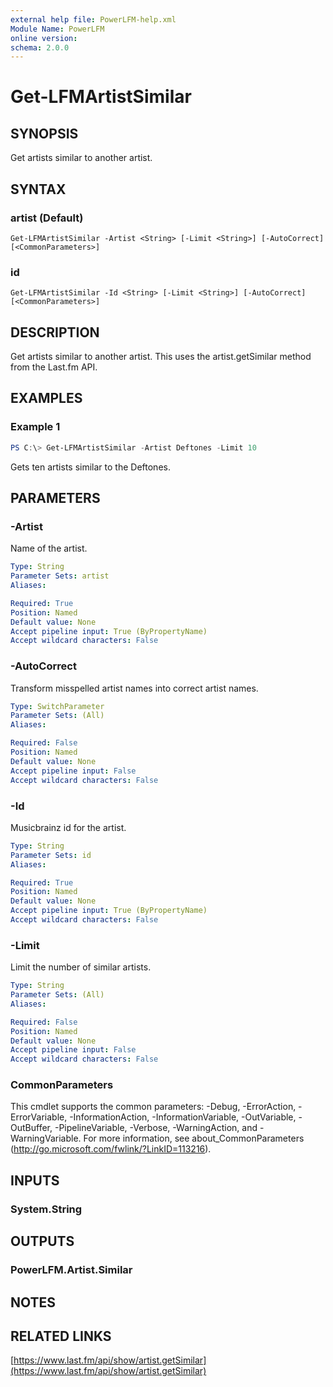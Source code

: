 ```yaml
---
external help file: PowerLFM-help.xml
Module Name: PowerLFM
online version:
schema: 2.0.0
---
```


# Get-LFMArtistSimilar

## SYNOPSIS
Get artists similar to another artist.

## SYNTAX

### artist (Default)
```
Get-LFMArtistSimilar -Artist <String> [-Limit <String>] [-AutoCorrect] [<CommonParameters>]
```

### id
```
Get-LFMArtistSimilar -Id <String> [-Limit <String>] [-AutoCorrect] [<CommonParameters>]
```

## DESCRIPTION
Get artists similar to another artist. This uses the artist.getSimilar method from the Last.fm API.

## EXAMPLES

### Example 1
```powershell
PS C:\> Get-LFMArtistSimilar -Artist Deftones -Limit 10
```

Gets ten artists similar to the Deftones.

## PARAMETERS

### -Artist
Name of the artist.

```yaml
Type: String
Parameter Sets: artist
Aliases:

Required: True
Position: Named
Default value: None
Accept pipeline input: True (ByPropertyName)
Accept wildcard characters: False
```

### -AutoCorrect
Transform misspelled artist names into correct artist names.

```yaml
Type: SwitchParameter
Parameter Sets: (All)
Aliases:

Required: False
Position: Named
Default value: None
Accept pipeline input: False
Accept wildcard characters: False
```

### -Id
Musicbrainz id for the artist.

```yaml
Type: String
Parameter Sets: id
Aliases:

Required: True
Position: Named
Default value: None
Accept pipeline input: True (ByPropertyName)
Accept wildcard characters: False
```

### -Limit
Limit the number of similar artists.

```yaml
Type: String
Parameter Sets: (All)
Aliases:

Required: False
Position: Named
Default value: None
Accept pipeline input: False
Accept wildcard characters: False
```

### CommonParameters
This cmdlet supports the common parameters: -Debug, -ErrorAction, -ErrorVariable, -InformationAction, -InformationVariable, -OutVariable, -OutBuffer, -PipelineVariable, -Verbose, -WarningAction, and -WarningVariable.
For more information, see about_CommonParameters (http://go.microsoft.com/fwlink/?LinkID=113216).

## INPUTS

### System.String

## OUTPUTS

### PowerLFM.Artist.Similar

## NOTES

## RELATED LINKS

[https://www.last.fm/api/show/artist.getSimilar](https://www.last.fm/api/show/artist.getSimilar)
